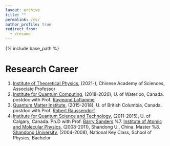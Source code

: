 ```yaml
---
layout: archive
title: ""
permalink: /cv/
author_profile: true
redirect_from:
  - /resume
---
```


{% include base_path %}

Research Career
======
1. [Institute of Theoretical Physics](http://english.itp.cas.cn/), (2021-), Chinese Academy of Sciences, Associate Professor
2. [Institute for Quantum Computing](https://uwaterloo.ca/institute-for-quantum-computing/), (2018-2020), U. of Waterloo, Canada.
   postdoc with Prof. [Raymond Laflamme](https://laflamme.iqc.uwaterloo.ca/)
4. [Quantum Matter Institute](https://qmi.ubc.ca/), (2015-2018), U. of British Columbia, Canada. 
   postdoc with Prof. [Robert Raussendorf](https://qmi.ubc.ca/team-member/robert-raussendorf/)
5. [Institute for Quantum Science and Technology](https://www.iqst.ca/), (2011-2015), U. of Calgary, Canada.
   Ph.D with Prof. [Barry Sanders](https://profiles.ucalgary.ca/barry-sanders)
%7. [Institute of Atomic and Molecular Physics](http://www.phy.sdu.edu.cn/info/1104/4834.htm), (2008-2011), Shandong U., China. Master
%8. [Shandong University](http://www.en.sdu.edu.cn/), (2004-2008), National Key Class, School of Physics, Bachelor
